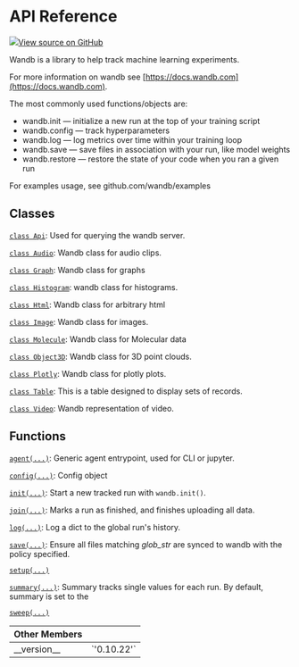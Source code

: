 # API Reference

[![](https://www.tensorflow.org/images/GitHub-Mark-32px.png)View source on GitHub](https://www.github.com/wandb/client/tree/master/wandb/__init__.py)

Wandb is a library to help track machine learning experiments.

For more information on wandb see [https://docs.wandb.com](https://docs.wandb.com).

The most commonly used functions/objects are:

* wandb.init — initialize a new run at the top of your training script
* wandb.config — track hyperparameters
* wandb.log — log metrics over time within your training loop
* wandb.save — save files in association with your run, like model weights
* wandb.restore — restore the state of your code when you ran a given run

For examples usage, see github.com/wandb/examples

## Classes

[`class Api`](https://github.com/charlesfrye/docs-box/tree/04200c04fd5428a59ffc3441c64083036ef5542f/ref/api.md): Used for querying the wandb server.

[`class Audio`](https://github.com/charlesfrye/docs-box/tree/04200c04fd5428a59ffc3441c64083036ef5542f/ref/audio.md): Wandb class for audio clips.

[`class Graph`](https://github.com/charlesfrye/docs-box/tree/04200c04fd5428a59ffc3441c64083036ef5542f/ref/graph.md): Wandb class for graphs

[`class Histogram`](https://github.com/charlesfrye/docs-box/tree/04200c04fd5428a59ffc3441c64083036ef5542f/ref/histogram.md): wandb class for histograms.

[`class Html`](https://github.com/charlesfrye/docs-box/tree/04200c04fd5428a59ffc3441c64083036ef5542f/ref/html.md): Wandb class for arbitrary html

[`class Image`](https://github.com/charlesfrye/docs-box/tree/04200c04fd5428a59ffc3441c64083036ef5542f/ref/image.md): Wandb class for images.

[`class Molecule`](https://github.com/charlesfrye/docs-box/tree/04200c04fd5428a59ffc3441c64083036ef5542f/ref/molecule.md): Wandb class for Molecular data

[`class Object3D`](https://github.com/charlesfrye/docs-box/tree/04200c04fd5428a59ffc3441c64083036ef5542f/ref/object3d.md): Wandb class for 3D point clouds.

[`class Plotly`](https://github.com/charlesfrye/docs-box/tree/04200c04fd5428a59ffc3441c64083036ef5542f/ref/plotly.md): Wandb class for plotly plots.

[`class Table`](https://github.com/charlesfrye/docs-box/tree/04200c04fd5428a59ffc3441c64083036ef5542f/ref/table.md): This is a table designed to display sets of records.

[`class Video`](https://github.com/charlesfrye/docs-box/tree/04200c04fd5428a59ffc3441c64083036ef5542f/ref/video.md): Wandb representation of video.

## Functions

[`agent(...)`](https://github.com/charlesfrye/docs-box/tree/04200c04fd5428a59ffc3441c64083036ef5542f/ref/agent.md): Generic agent entrypoint, used for CLI or jupyter.

[`config(...)`](https://github.com/charlesfrye/docs-box/tree/04200c04fd5428a59ffc3441c64083036ef5542f/ref/config.md): Config object

[`init(...)`](https://github.com/charlesfrye/docs-box/tree/04200c04fd5428a59ffc3441c64083036ef5542f/ref/init.md): Start a new tracked run with `wandb.init()`.

[`join(...)`](https://github.com/charlesfrye/docs-box/tree/04200c04fd5428a59ffc3441c64083036ef5542f/ref/join.md): Marks a run as finished, and finishes uploading all data.

[`log(...)`](https://github.com/charlesfrye/docs-box/tree/04200c04fd5428a59ffc3441c64083036ef5542f/ref/log.md): Log a dict to the global run's history.

[`save(...)`](https://github.com/charlesfrye/docs-box/tree/04200c04fd5428a59ffc3441c64083036ef5542f/ref/save.md): Ensure all files matching _glob\_str_ are synced to wandb with the policy specified.

[`setup(...)`](https://github.com/charlesfrye/docs-box/tree/04200c04fd5428a59ffc3441c64083036ef5542f/ref/setup.md)

[`summary(...)`](https://github.com/charlesfrye/docs-box/tree/04200c04fd5428a59ffc3441c64083036ef5542f/ref/summary.md): Summary tracks single values for each run. By default, summary is set to the

[`sweep(...)`](https://github.com/charlesfrye/docs-box/tree/04200c04fd5428a59ffc3441c64083036ef5542f/ref/sweep.md)

| Other Members |  |
| :--- | :--- |
|  \_\_version\_\_ |  \`'0.10.22'\` |

